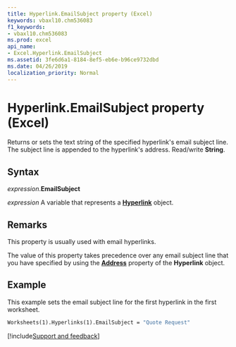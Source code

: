 ```yaml
---
title: Hyperlink.EmailSubject property (Excel)
keywords: vbaxl10.chm536083
f1_keywords:
- vbaxl10.chm536083
ms.prod: excel
api_name:
- Excel.Hyperlink.EmailSubject
ms.assetid: 3fe6d6a1-8184-8ef5-eb6e-b96ce9732dbd
ms.date: 04/26/2019
localization_priority: Normal
---
```



# Hyperlink.EmailSubject property (Excel)

Returns or sets the text string of the specified hyperlink's email subject line. The subject line is appended to the hyperlink's address. Read/write **String**.


## Syntax

_expression_.**EmailSubject**

_expression_ A variable that represents a **[Hyperlink](Excel.Hyperlink.md)** object.


## Remarks

This property is usually used with email hyperlinks.

The value of this property takes precedence over any email subject line that you have specified by using the **[Address](Excel.Hyperlink.Address.md)** property of the **Hyperlink** object.


## Example

This example sets the email subject line for the first hyperlink in the first worksheet.

```vb
Worksheets(1).Hyperlinks(1).EmailSubject = "Quote Request"
```




[!include[Support and feedback](~/includes/feedback-boilerplate.md)]